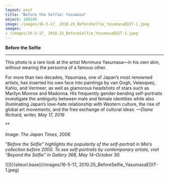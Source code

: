 ```yaml
---
layout: post
title: "Before the Selfie: Yasumasa"
object: 109149
image: /images/16-5-17_ 2010.25_BeforeSelfie_YasumasaEDIT-1.jpeg
images:
- /images/16-5-17_ 2010.25_BeforeSelfie_YasumasaEDIT-1.jpeg
---
```

**Before the Selfie**

****

 This photo is a rare look at the artist Morimura Yasumasa—in his own skin, without wearing the personna of a famous other. 

For more than two decades, Yasumasa, one of Japan’s most renowned artists, has inserted his own face into paintings by van Gogh, Velasquez, Kahlo, and Vermeer, as well as glamorous headshots of stars such as Marilyn Monroe and Madonna. His frequently gender-bending self-portraits investigate the ambiguity between male and female identities while also illuminating Japan’s love-hate relationship with Western culture, the rise of global art movements, and the free exchange of cultural ideas. *—Diane Richard, writer, May 17, 2016*

**

Image: *The Japan Times*, 2006

*“Before the Selfie” highlights the popularity of the self-portrait in Mia’s collection before 2000. To see self-portraits by contemporary artists, visit “Beyond the Selfie” in Gallery 368, May 14–October 30.*

![]({{siteurl.base}}/images/16-5-17_ 2010.25_BeforeSelfie_YasumasaEDIT-1.jpeg)
